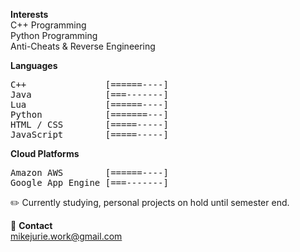 **Interests**  
C++ Programming  
Python Programming  
Anti-Cheats & Reverse Engineering    

**Languages**
<pre>
C++               [======----]  
Java              [===-------]  
Lua               [======----]  
Python            [=======---]  
HTML / CSS        [=====-----]  
JavaScript        [=====-----]  
</pre>

**Cloud Platforms** 
<pre>
Amazon AWS        [======----]
Google App Engine [===-------] 
</pre>

✏️ Currently studying, personal projects on hold until semester end.  

💬 **Contact**  
mikejurie.work@gmail.com  
